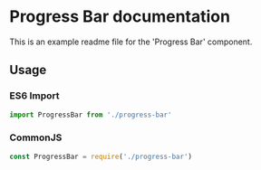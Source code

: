 # Progress Bar documentation

This is an example readme file for the 'Progress Bar' component.

## Usage

### ES6 Import
```js
import ProgressBar from './progress-bar'
```

### CommonJS

```js
const ProgressBar = require('./progress-bar')
